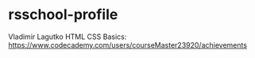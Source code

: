 # rsschool-profile


Vladimir Lagutko
HTML CSS Basics: https://www.codecademy.com/users/courseMaster23920/achievements
